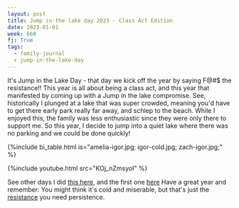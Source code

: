 ```yaml
---
layout: post
title: Jump in the lake day 2023 - Class Act Edition
date: 2023-01-01
week: 660
fj: True
tags:
  - family-journal
  - jump-in-the-lake-day
---
```


It's Jump in the Lake Day - that day we kick off the year by saying F@#\$ the resistance!! This year is all about being a class act, and this year that manifested by coming up with a Jump in the lake compromise. See, historically I plunged at a lake that was super crowded, meaning you'd have to get there early park really far away, and schlep to the beach. While I enjoyed this, the family was less enthusiastic since they were only there to support me. So this year, I decide to jump into a quiet lake where there was no parking and we could be done quickly!

{%include bi_table.html is="amelia-igor.jpg; igor-cold.jpg; zach-igor.jpg;" %}

{%include youtube.html src="KOj_nZmsyoI" %}

See other days I did [this here](/ig66/603), and the first one [here](https://ig66.blogspot.com/2012/01/polar-bear-swim-thats-way-to-start-year.html)
Have a great year and remember: You might think it's cold and miserable, but that's just the [resistance](/resistance) you need persistence.
